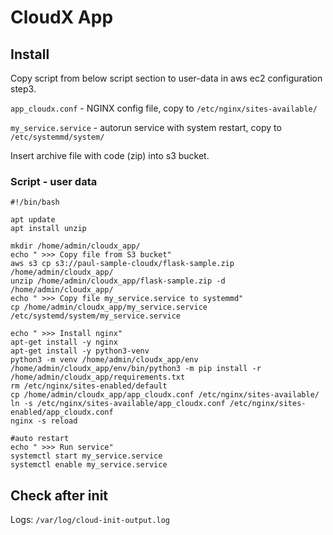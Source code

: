 # CloudX App

## Install

Copy script from below script section to user-data in aws ec2 configuration step3.

`app_cloudx.conf` - NGINX config file, copy to `/etc/nginx/sites-available/`

`my_service.service` - autorun service with system restart, copy to `/etc/systemmd/system/`

Insert archive file with code (zip) into s3 bucket.

### Script - user data

	#!/bin/bash

	apt update
	apt install unzip

	mkdir /home/admin/cloudx_app/
	echo " >>> Copy file from S3 bucket"
	aws s3 cp s3://paul-sample-cloudx/flask-sample.zip /home/admin/cloudx_app/
	unzip /home/admin/cloudx_app/flask-sample.zip -d /home/admin/cloudx_app/
	echo " >>> Copy file my_service.service to systemmd"
	cp /home/admin/cloudx_app/my_service.service /etc/systemd/system/my_service.service

	echo " >>> Install nginx"
	apt-get install -y nginx
	apt-get install -y python3-venv
	python3 -m venv /home/admin/cloudx_app/env
	/home/admin/cloudx_app/env/bin/python3 -m pip install -r /home/admin/cloudx_app/requirements.txt
	rm /etc/nginx/sites-enabled/default
	cp /home/admin/cloudx_app/app_cloudx.conf /etc/nginx/sites-available/
	ln -s /etc/nginx/sites-available/app_cloudx.conf /etc/nginx/sites-enabled/app_cloudx.conf
	nginx -s reload

	#auto restart
	echo " >>> Run service"
	systemctl start my_service.service
	systemctl enable my_service.service
	

## Check after init

Logs: `/var/log/cloud-init-output.log`
